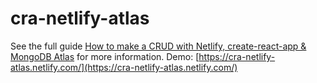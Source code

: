 # cra-netlify-atlas

See the full guide [How to make a CRUD with Netlify, create-react-app & MongoDB Atlas](https://medium.com/@chimera.zen/how-to-make-a-crud-with-netlify-create-react-app-mongodb-atlas) for more information.
Demo: [https://cra-netlify-atlas.netlify.com/](https://cra-netlify-atlas.netlify.com/)